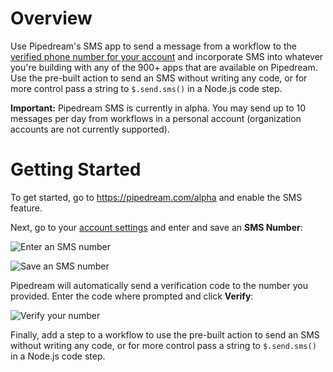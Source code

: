 # Overview
Use Pipedream's SMS app to send a message from a workflow to the [verified phone number for your account](https://pipedream.com/settings) and incorporate SMS into whatever you're building with any of the 900+ apps that are available on Pipedream. Use the pre-built action to send an SMS without writing any code, or for more control pass a string to `$.send.sms()` in a Node.js code step. 

**Important:** Pipedream SMS is currently in alpha. You may send up to 10 messages per day from workflows in a personal account (organization accounts are not currently supported).

# Getting Started

To get started, go to https://pipedream.com/alpha and enable the SMS feature.

Next, go to your [account settings](https://pipedream.com/settings) and enter and save an **SMS Number**:

![Enter an SMS number](https://res.cloudinary.com/pipedreamin/image/upload/v1663724994/marketplace/apps/sms/sms-account-settings_uhsvqa.png)

![Save an SMS number](https://res.cloudinary.com/pipedreamin/image/upload/v1663724994/marketplace/apps/sms/sms-account-settings-save-phone-number_gfiwm9.png)

Pipedream will automatically send a verification code to the number you provided. Enter the code where prompted and click **Verify**:

![Verify your number](https://res.cloudinary.com/pipedreamin/image/upload/v1663724994/marketplace/apps/sms/sms-account-settings-verify_zsbjqt.png)

Finally, add a step to a workflow to use the pre-built action to send an SMS without writing any code, or for more control pass a string to `$.send.sms()` in a Node.js code step.
